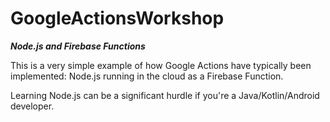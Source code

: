 # GoogleActionsWorkshop

***Node.js and Firebase Functions***

This is a very simple example of how Google Actions have typically been implemented: 
Node.js running in the cloud as a Firebase Function.  

Learning Node.js can be a significant hurdle if you're a Java/Kotlin/Android developer.
